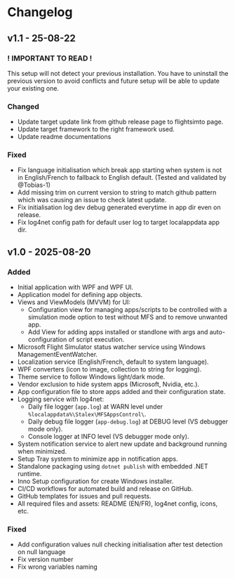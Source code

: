# Changelog

## v1.1 - 25-08-22

###  ! IMPORTANT TO READ ! 
This setup will not detect your previous installation.
You have to uninstall the previous version to avoid conflicts and future setup will be able to update your existing one.

### Changed

- Update target update link from github release page to flightsimto page.
- Update target framework to the right framework used.
- Update readme documentations

### Fixed

- Fix language initialisation which break app starting when system is not in English/French to fallback to English default. (Tested and validated by @Tobias-1)
- Add missing trim on current version to string to match github pattern which was causing an issue to check latest update.
- Fix initialisation log dev debug generated everytime in app dir even on release.
- Fix log4net config path for default user log to target localappdata app dir.

## v1.0 - 2025-08-20

### Added

- Initial application with WPF and WPF UI.
- Application model for defining app objects.
- Views and ViewModels (MVVM) for UI:
  - Configuration view for managing apps/scripts to be controlled with a simulation mode option to test without MFS and to remove unwanted app.
  - Add View for adding apps installed or standlone with args and auto-configuration of script execution.
- Microsoft Flight Simulator status watcher service using Windows ManagementEventWatcher.
- Localization service (English/French, default to system language).
- WPF converters (icon to image, collection to string for logging).
- Theme service to follow Windows light/dark mode.
- Vendor exclusion to hide system apps (Microsoft, Nvidia, etc.).
- App configuration file to store apps added and their configuration state.
- Logging service with log4net:
  - Daily file logger (`app.log`) at WARN level under `%localappdata%\Stalex\MFSAppsControl\`.
  - Daily debug file logger (`app-debug.log`) at DEBUG level (VS debugger mode only).
  - Console logger at INFO level (VS debugger mode only).
- System notification service to alert new update and background running when minimized.
- Setup Tray system to minimize app in notification apps.
- Standalone packaging using `dotnet publish` with embedded .NET runtime.
- Inno Setup configuration for create Windows installer.
- CI/CD workflows for automated build and release on GitHub.
- GitHub templates for issues and pull requests.
- All required files and assets: README (EN/FR), log4net config, icons, etc.

### Fixed

- Add configuration values null checking initialisation after test detection on null language
- Fix version number
- Fix wrong variables naming
